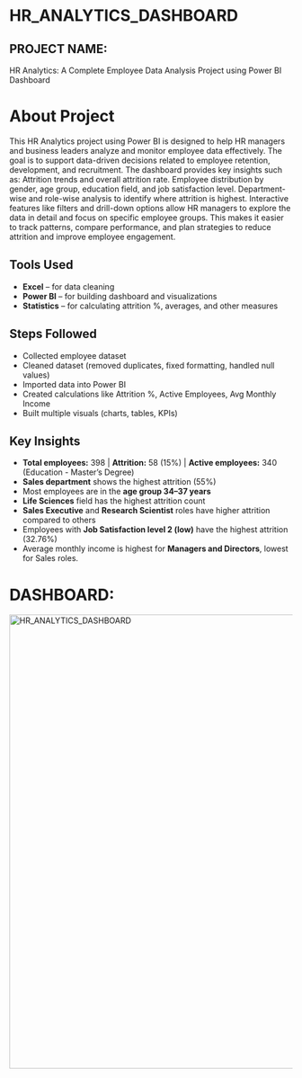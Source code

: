 # HR_ANALYTICS_DASHBOARD
## PROJECT NAME:
 HR Analytics: A Complete Employee Data Analysis Project using Power BI Dashboard
# About Project
This HR Analytics project using Power BI is designed to help HR managers and business leaders analyze and monitor employee data effectively. The goal is to support data-driven decisions related to employee retention, development, and recruitment.
            The dashboard provides key insights such as:
Attrition trends and overall attrition rate.
Employee distribution by gender, age group, education field, and job satisfaction level.
Department-wise and role-wise analysis to identify where attrition is highest.
Interactive features like filters and drill-down options allow HR managers to explore the data in detail and focus on specific employee groups. This makes it easier to track patterns, compare performance, and plan strategies to reduce attrition and improve employee engagement.

## Tools Used
- **Excel** – for data cleaning  
- **Power BI** – for building dashboard and visualizations  
- **Statistics** – for calculating attrition %, averages, and other measures  

## Steps Followed
- Collected employee dataset  
- Cleaned dataset (removed duplicates, fixed formatting, handled null values)  
- Imported data into Power BI  
- Created calculations like Attrition %, Active Employees, Avg Monthly Income  
- Built multiple visuals (charts, tables, KPIs)  

## Key Insights
- **Total employees:** 398 | **Attrition:** 58 (15%) | **Active employees:** 340 (Education - Master’s Degree)  
- **Sales department** shows the highest attrition (55%)  
- Most employees are in the **age group 34–37 years**  
- **Life Sciences** field has the highest attrition count  
- **Sales Executive** and **Research Scientist** roles have higher attrition compared to others  
- Employees with **Job Satisfaction level 2 (low)** have the highest attrition (32.76%)  
- Average monthly income is highest for **Managers and Directors**, lowest for Sales roles.

# DASHBOARD:
<img width="1439" height="808" alt="HR_ANALYTICS_DASHBOARD" src="https://github.com/user-attachments/assets/6ad2e71c-03c3-4aca-980a-7d8b9e5b80ca" />







